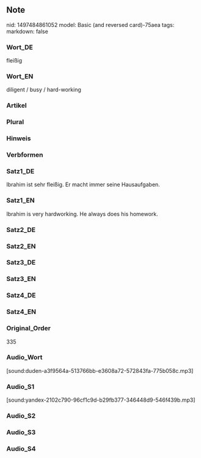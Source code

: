 ## Note
nid: 1497484861052
model: Basic (and reversed card)-75aea
tags: 
markdown: false

### Wort_DE
fleißig

### Wort_EN
diligent / busy / hard-working

### Artikel


### Plural


### Hinweis


### Verbformen


### Satz1_DE
Ibrahim ist sehr fleißig. Er macht immer seine Hausaufgaben.

### Satz1_EN
Ibrahim is very hardworking. He always does his homework.

### Satz2_DE


### Satz2_EN


### Satz3_DE


### Satz3_EN


### Satz4_DE


### Satz4_EN


### Original_Order
335

### Audio_Wort
[sound:duden-a3f9564a-513766bb-e3608a72-572843fa-775b058c.mp3]

### Audio_S1
[sound:yandex-2102c790-96cf1c9d-b29fb377-346448d9-546f439b.mp3]

### Audio_S2


### Audio_S3


### Audio_S4

